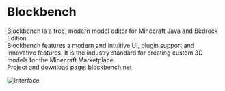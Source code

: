 # Blockbench  

Blockbench is a free, modern model editor for Minecraft Java and Bedrock Edition.  
Blockbench features a modern and intuitive UI, plugin support and innovative features. It is the industry standard for creating custom 3D models for the Minecraft Marketplace.  
Project and download page: [blockbench.net](https://www.blockbench.net)

![Interface](https://blockbench.net/wp-content/uploads/2018/10/crane.png)
